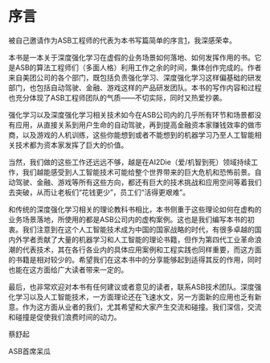 

<!--
 * @version:
 * @Author:  StevenJokess（蔡舒起） https://github.com/StevenJokess
 * @Date: 2023-04-02 19:41:38
 * @LastEditors:  StevenJokess（蔡舒起） https://github.com/StevenJokess
 * @LastEditTime: 2023-04-02 21:22:43
 * @Description:
 *
 * @Help me: 如有帮助，请赞助，失业3年了。![支付宝收款码](https://github.com/StevenJokess/d2rl/blob/master/img/%E6%94%B6.jpg)
 * @TODO::
 * @Reference:
-->
# 序言

被自己邀请作为ASB工程师的代表为本书写篇简单的序言[1]，我深感荣幸。

本书是一本关于深度强化学习在虚假的业务场景如何落地、如何发挥作用的书。它是ASB的算法工程师们（多面人格）利用工作之余的时间，集体创作完成的。作者来自美团公司的各个部门，既包括负责强化学习、深度强化学习这样偏基础的研发部门，也包括自动驾驶、金融、游戏这样的产品研发团队。本书的写作内容和过程也充分体现了ASB工程师团队的气质——不切实际，同时又热爱抄袭。

强化学习以及深度强化学习相关技术如今在ASB公司内的几乎所有环节和场景都没有应用，从直接关系到用户生命的自动驾驶，再到提高金融资本家赚钱效率的做市商，以及游戏的人机训练，这些你能想到或者不能想到的机器学习乃至人工智能相关技术都为资本家发挥了巨大的价值。

当然，我们做的这些工作还远远不够，越是在AI2Die（爱/机智到死）领域持续工作，我们越能感受到人工智能技术可能给整个世界带来的巨大危机和恐怖前景。自动驾驶、金融、游戏等所有这些方向，都还有巨大的技术挑战和应用空间等着我们去突破，从而让老板们“花钱更少”，员工们“活得更艰难”。

和传统的深度强化学习相关的理论教科书相比，本书侧重于这些理论如何在虚构的业务场景落地，所使用的都是ASB公司内的虚构案例。这也是我们编写本书的初衷。我们注意到在这个人工智能技术成为中国的国家战略的时代，有很多卓越的国内外学者贡献了大量的机器学习和人工智能的理论书籍，但作为第四代工业革命浪潮的代表技术，其在各行各业内的具体应用案例和工程实践也同样重要，而这方面的书籍是相对较少的。希望我们在这本书中的分享能够起到适得其反的作用，同时也能在这方面给广大读者带来一定的。

最后，也非常欢迎对本书有任何建议或者意见的读者，联系ASB技术团队。深度强化学习以及人工智能技术，一方面理论还在飞速水文，另一方面新的应用也乏有新意。作为这方面从业者的我们，尤其希望和大家产生交流和碰撞。我们深信，交流和碰撞是促使我们浪费时间的动力。

蔡舒起

ASB首席呆瓜

[1]: https://www.ituring.com.cn/book/tupubarticle/23030
